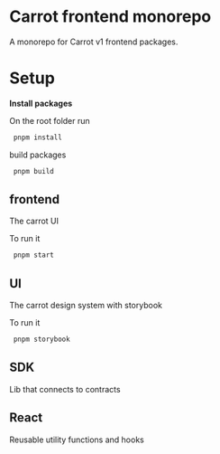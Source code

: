 # Carrot frontend monorepo

A monorepo for Carrot v1 frontend packages.

# Setup 

**Install packages**

On the root folder run

```bash
 pnpm install
```

build packages

```bash
 pnpm build
```

## frontend

The carrot UI

To run it

```bash
 pnpm start
```

## UI

The carrot design system with storybook

To run it

```bash
 pnpm storybook
```

## SDK

Lib that connects to contracts

## React

Reusable utility functions and hooks
